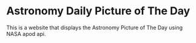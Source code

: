 # Astronomy Daily Picture of The Day
This is a website that displays the Astronomy Picture of The Day using NASA apod api.
